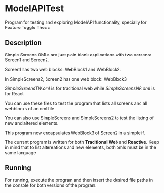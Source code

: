 # ModelAPITest
Program for testing and exploring ModelAPI functionality, specially for Feature Toggle Thesis

## Description

Simple Screens OMLs are just plain blank applications with two screens: Screen1 and Screen2.

Screen1 has two web blocks: WebBlock1 and WebBlock2.

In SimpleScreens2, Screen2 has one web block: WebBlock3

*SimpleScreensTW.oml* is for traditional web while *SimpleScreensNR.oml* is for React.

You can use these files to test the program that lists all screens and all webblocks of an oml file.

You can also use SimpleScreens and SimpleScreens2 to test the listing of new and altered elements.

This program now encapsulates WebBlock3 of Screen2 in a simple if.

The current program is written for both **Traditional Web** and **Reactive**. Keep in mind that to list altereations and new elements, both omls must be in the same language

## Running

For running, execute the program and then insert the desired file paths in the console for both versions of the program.
